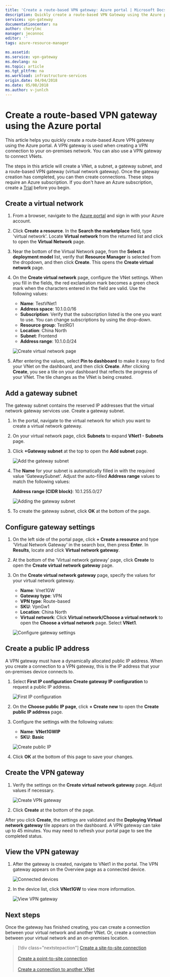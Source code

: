 ```yaml
---
title: 'Create a route-based VPN gateway: Azure portal | Microsoft Docs'
description: Quickly create a route-based VPN Gateway using the Azure portal
services: vpn-gateway
documentationcenter: na
author: cherylmc
manager: jeconnoc
editor: ''
tags: azure-resource-manager

ms.assetid: 
ms.service: vpn-gateway
ms.devlang: na
ms.topic: article
ms.tgt_pltfrm: na
ms.workload: infrastructure-services
origin.date: 04/04/2018
ms.date: 05/08/2018
ms.author: v-junlch
---
```


# Create a route-based VPN gateway using the Azure portal

This article helps you quickly create a route-based Azure VPN gateway using the Azure portal.  A VPN gateway is used when creating a VPN connection to your on-premises network. You can also use a VPN gateway to connect VNets. 

The steps in this article will create a VNet, a subnet, a gateway subnet, and a route-based VPN gateway (virtual network gateway). Once the gateway creation has completed, you can then create connections. These steps require an Azure subscription. If you don't have an Azure subscription, create a [Trial](https://www.azure.cn/pricing/1rmb-trial/?WT.mc_id=A261C142F) before you begin.

## <a name="vnet"></a>Create a virtual network

1. From a browser, navigate to the [Azure portal](http://portal.azure.cn) and sign in with your Azure account.
2. Click **Create a resource**. In the **Search the marketplace** field, type 'virtual network'. Locate **Virtual network** from the returned list and click to open the **Virtual Network** page.
3. Near the bottom of the Virtual Network page, from the **Select a deployment model** list, verify that **Resource Manager** is selected from the dropdown, and then click **Create**. This opens the **Create virtual network** page.
4. On the **Create virtual network** page, configure the VNet settings. When you fill in the fields, the red exclamation mark becomes a green check mark when the characters entered in the field are valid. Use the following values:

    - **Name**: TestVNet1
    - **Address space**: 10.1.0.0/16
    - **Subscription**: Verify that the subscription listed is the one you want to use. You can change subscriptions by using the drop-down.
    - **Resource group**: TestRG1
    - **Location**: China North
    - **Subnet**: Frontend
    - **Address range**: 10.1.0.0/24

    ![Create virtual network page](./media/create-routebased-vpn-gateway-portal/create-virtual-network.png "Create virtual network page")
5. After entering the values, select **Pin to dashboard** to make it easy to find your VNet on the dashboard, and then click **Create**. After clicking **Create**, you see a tile on your dashboard that reflects the progress of your VNet. The tile changes as the VNet is being created.

## <a name="gwsubnet"></a>Add a gateway subnet

The gateway subnet contains the reserved IP addresses that the virtual network gateway services use. Create a gateway subnet.

1. In the portal, navigate to the virtual network for which you want to create a virtual network gateway.
2. On your virtual network page, click **Subnets** to expand **VNet1 - Subnets** page.
3. Click **+Gateway subnet** at the top to open the **Add subnet** page.

    ![Add the gateway subnet](./media/create-routebased-vpn-gateway-portal/add-gateway-subnet.png "Add the gateway subnet")
4. The **Name** for your subnet is automatically filled in with the required value 'GatewaySubnet'. Adjust the auto-filled **Address range** values to match the following values:

    **Address range (CIDR block)**: 10.1.255.0/27

    ![Adding the gateway subnet](./media/create-routebased-vpn-gateway-portal/gateway-subnet.png "Adding the gateway subnet")
5. To create the gateway subnet, click **OK** at the bottom of the page.

## <a name="gwvalues"></a>Configure gateway settings

1. On the left side of the portal page, click **+ Create a resource** and type 'Virtual Network Gateway' in the search box, then press **Enter**. In **Results**, locate and click **Virtual network gateway**.
2. At the bottom of the 'Virtual network gateway' page, click **Create** to open the **Create virtual network gateway** page.
3. On the **Create virtual network gateway** page, specify the values for your virtual network gateway.

    - **Name**: Vnet1GW
    - **Gateway type**: VPN 
    - **VPN type**: Route-based
    - **SKU**: VpnGw1
    - **Location**: China North
    - **Virtual network**: Click **Virtual network/Choose a virtual network** to open the **Choose a virtual network** page. Select **VNet1**.

    ![Configure gateway settings](./media/create-routebased-vpn-gateway-portal/configure-gateway.png "Configure gateway settings")

## <a name="pip"></a>Create a public IP address

A VPN gateway must have a dynamically allocated public IP address. When you create a connection to a VPN gateway, this is the IP address that your on-premises device connects to.

1. Select **First IP configuration Create gateway IP configuration** to request a public IP address.

    ![First IP configuration](./media/create-routebased-vpn-gateway-portal/add-public-ip-address.png "First IP configuration")
2. On the **Choose public IP page**, click **+ Create new** to open the **Create public IP address** page.
3. Configure the settings with the following values:

    - **Name**: **VNet1GWIP**
    - **SKU**: **Basic**

    ![Create public IP](./media/create-routebased-vpn-gateway-portal/public-ip-address-name.png "Create PIP")
4. Click **OK** at the bottom of this page to save your changes.

## <a name="creategw"></a>Create the VPN gateway

1. Verify the settings on the **Create virtual network gateway** page. Adjust values if necessary.

    ![Create VPN gateway](./media/create-routebased-vpn-gateway-portal/create-vpn-gateway.png "Create VPN gateway")
2. Click **Create** at the bottom of the page.

After you click **Create**, the settings are validated and the **Deploying Virtual network gateway** tile appears on the dashboard. A VPN gateway can take up to 45 minutes. You may need to refresh your portal page to see the completed status.

## <a name="viewgw"></a>View the VPN gateway

1. After the gateway is created, navigate to VNet1 in the portal. The VPN gateway appears on the Overview page as a connected device.

    ![Connected devices](./media/create-routebased-vpn-gateway-portal/view-connected-devices.png "Connected devices")

2. In the device list, click **VNet1GW** to view more information.

    ![View VPN gateway](./media/create-routebased-vpn-gateway-portal/view-gateway.png "View VPN gateway")

## Next steps

Once the gateway has finished creating, you can create a connection between your virtual network and another VNet. Or, create a connection between your virtual network and an on-premises location.

> [!div class="nextstepaction"]
> [Create a site-to-site connection](vpn-gateway-howto-site-to-site-resource-manager-portal.md)<br><br>
> [Create a point-to-site connection](vpn-gateway-howto-point-to-site-resource-manager-portal.md)<br><br>
> [Create a connection to another VNet](vpn-gateway-howto-vnet-vnet-resource-manager-portal.md)

